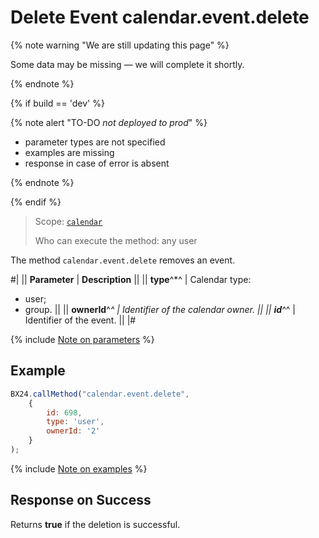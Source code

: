 # Delete Event calendar.event.delete

{% note warning "We are still updating this page" %}

Some data may be missing — we will complete it shortly.

{% endnote %}

{% if build == 'dev' %}

{% note alert "TO-DO _not deployed to prod_" %}

- parameter types are not specified
- examples are missing
- response in case of error is absent

{% endnote %}

{% endif %}

> Scope: [`calendar`](../scopes/permissions.md)
>
> Who can execute the method: any user

The method `calendar.event.delete` removes an event.

#|
|| **Parameter** | **Description** ||
|| **type**^*^ | Calendar type: 
- user; 
- group. ||
|| **ownerId**^*^ | Identifier of the calendar owner. ||
|| **id**^*^ | Identifier of the event. ||
|#

{% include [Note on parameters](../../_includes/required.md) %}

## Example

```js
BX24.callMethod("calendar.event.delete",
    {
        id: 698,
        type: 'user',
        ownerId: '2'
    }
);
```

{% include [Note on examples](../../_includes/examples.md) %}

## Response on Success

Returns **true** if the deletion is successful.